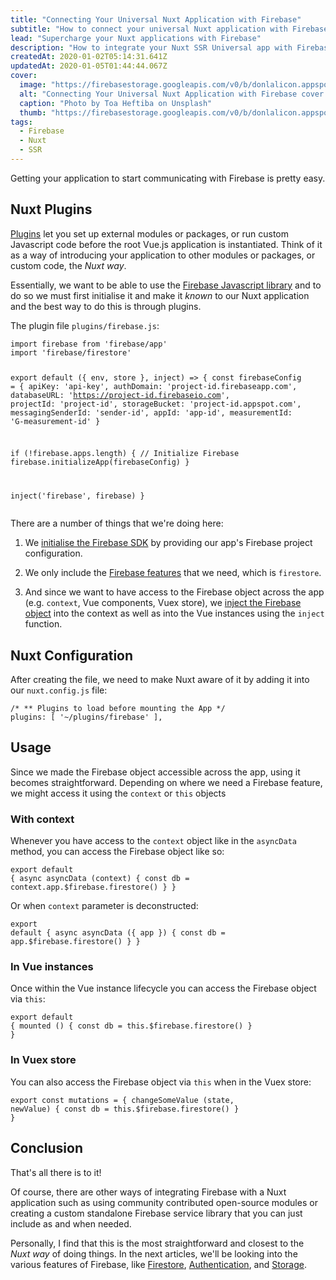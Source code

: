 ```yaml
---
title: "Connecting Your Universal Nuxt Application with Firebase"
subtitle: "How to connect your universal Nuxt application with Firebase"
lead: "Supercharge your Nuxt applications with Firebase"
description: "How to integrate your Nuxt SSR Universal app with Firebase"
createdAt: 2020-01-02T05:14:31.641Z
updatedAt: 2020-01-05T01:44:44.067Z
cover: 
  image: "https://firebasestorage.googleapis.com/v0/b/donlalicon.appspot.com/o/connecting-universal-nuxtjs-firebase%2Ftoa-heftiba-rdoRdjOk-OY-unsplash.jpg?alt=media&token=944030b1-662e-46b3-b5b6-a9b05292abde"
  alt: "Connecting Your Universal Nuxt Application with Firebase cover image"
  caption: "Photo by Toa Heftiba on Unsplash"
  thumb: "https://firebasestorage.googleapis.com/v0/b/donlalicon.appspot.com/o/connecting-universal-nuxtjs-firebase%2Ftoa-heftiba-rdoRdjOk-OY-unsplash-small.jpg?alt=media&token=854f6c22-32af-489f-a007-81f073330287"
tags: 
  - Firebase
  - Nuxt
  - SSR
---
```

<p>Getting your application to start communicating with Firebase is pretty easy.</p><h2>Nuxt Plugins</h2><p><a href="https://nuxtjs.org/guide/plugins" rel="noopener noreferrer nofollow">Plugins</a> let you set up external modules or packages, or run custom Javascript code before the root Vue.js application is instantiated. Think of it as a way of introducing your application to other modules or packages, or custom code, the <em>Nuxt way</em>.</p><p>Essentially, we want to be able to use the <a href="https://firebase.google.com/docs/web/setup" rel="noopener noreferrer nofollow">Firebase Javascript library</a> and to do so we must first initialise it and make it <em>known</em> to our Nuxt application and the best way to do this is through plugins.</p><p>The plugin file <code>plugins/firebase.js</code>:</p><pre><code>import firebase from 'firebase/app'
import 'firebase/firestore'

export default ({ env, store }, inject) =&gt; {
  const firebaseConfig = {
    apiKey: 'api-key',
    authDomain: 'project-id.firebaseapp.com',
    databaseURL: 'https://project-id.firebaseio.com',
    projectId: 'project-id',
    storageBucket: 'project-id.appspot.com',
    messagingSenderId: 'sender-id',
    appId: 'app-id',
    measurementId: 'G-measurement-id'
  }

  if (!firebase.apps.length) {
    // Initialize Firebase
    firebase.initializeApp(firebaseConfig)
  }

  inject('firebase', firebase)
}</code></pre><p>There are a number of things that we're doing here:</p><ol><li><p>We <a href="https://firebase.google.com/docs/web/setup#config-object" rel="noopener noreferrer nofollow">initialise the Firebase SDK</a> by providing our app's Firebase project configuration.</p></li><li><p>We only include the <a href="https://firebase.google.com/docs/web/setup#namespace" rel="noopener noreferrer nofollow">Firebase features</a> that we need, which is <code>firestore</code>.</p></li><li><p>And since we want to have access to the Firebase object across the app (e.g. <code>context</code>, Vue components, Vuex store), we <a href="https://nuxtjs.org/guide/plugins#combined-inject" rel="noopener noreferrer nofollow">inject the Firebase object</a> into the context as well as into the Vue instances using the <code>inject</code> function.</p></li></ol><h2>Nuxt Configuration</h2><p>After creating the file, we need to make Nuxt aware of it by adding it into our <code>nuxt.config.js</code> file:</p><pre><code>/*
** Plugins to load before mounting the App
*/
plugins: [
  '~/plugins/firebase'
],</code></pre><h2>Usage</h2><p>Since we made the Firebase object accessible across the app, using it becomes straightforward. Depending on where we need a Firebase feature, we might access it using the <code>context</code> or <code>this</code> objects</p><h3>With context</h3><p>Whenever you have access to the <code>context</code> object like in the <code>asyncData</code> method, you can access the Firebase object like so:</p><pre><code>export default {
  async asyncData (context) {
    const db = context.app.$firebase.firestore()
  }
}</code></pre><p>Or when <code>context</code> parameter is deconstructed:</p><pre><code>export default {
  async asyncData ({ app }) {
    const db = app.$firebase.firestore()
  }
}</code></pre><h3>In Vue instances</h3><p>Once within the Vue instance lifecycle you can access the Firebase object via <code>this</code>:</p><pre><code>export default {
  mounted () {
    const db = this.$firebase.firestore()
  }
}</code></pre><h3>In Vuex store</h3><p>You can also access the Firebase object via <code>this</code> when in the Vuex store:</p><pre><code>export const mutations = {
  changeSomeValue (state, newValue) {
    const db = this.$firebase.firestore()
  }
}</code></pre><h2>Conclusion</h2><p>That's all there is to it!</p><p>Of course, there are other ways of integrating Firebase with a Nuxt application such as using community contributed open-source modules or creating a custom standalone Firebase service library that you can just include as and when needed.</p><p>Personally, I find that this is the most straightforward and closest to the <em>Nuxt</em> <em>way </em>of doing things. In the next articles, we'll be looking into the various features of Firebase, like <a href="https://firebase.google.com/docs/firestore" rel="noopener noreferrer nofollow">Firestore</a>, <a href="https://firebase.google.com/docs/auth" rel="noopener noreferrer nofollow">Authentication</a>, and <a href="https://firebase.google.com/docs/storage" rel="noopener noreferrer nofollow">Storage</a>.</p>